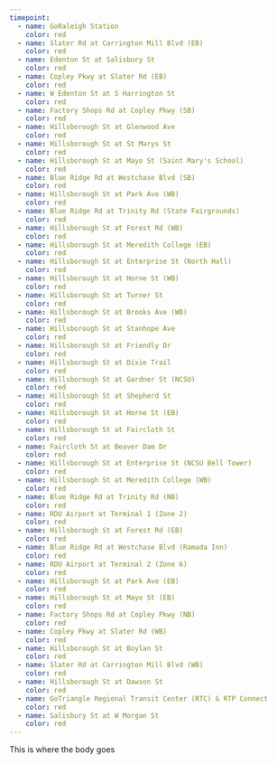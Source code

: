 ```yaml
---
timepoint:
  - name: GoRaleigh Station
    color: red
  - name: Slater Rd at Carrington Mill Blvd (EB)
    color: red
  - name: Edenton St at Salisbury St
    color: red
  - name: Copley Pkwy at Slater Rd (EB)
    color: red
  - name: W Edenton St at S Harrington St
    color: red
  - name: Factory Shops Rd at Copley Pkwy (SB)
    color: red
  - name: Hillsborough St at Glenwood Ave
    color: red
  - name: Hillsborough St at St Marys St
    color: red
  - name: Hillsborough St at Mayo St (Saint Mary's School)
    color: red
  - name: Blue Ridge Rd at Westchase Blvd (SB)
    color: red
  - name: Hillsborough St at Park Ave (WB)
    color: red
  - name: Blue Ridge Rd at Trinity Rd (State Fairgrounds)
    color: red
  - name: Hillsborough St at Forest Rd (WB)
    color: red
  - name: Hillsborough St at Meredith College (EB)
    color: red
  - name: Hillsborough St at Enterprise St (North Hall)
    color: red
  - name: Hillsborough St at Horne St (WB)
    color: red
  - name: Hillsborough St at Turner St
    color: red
  - name: Hillsborough St at Brooks Ave (WB)
    color: red
  - name: Hillsborough St at Stanhope Ave
    color: red
  - name: Hillsborough St at Friendly Dr
    color: red
  - name: Hillsborough St at Dixie Trail
    color: red
  - name: Hillsborough St at Gardner St (NCSU)
    color: red
  - name: Hillsborough St at Shepherd St
    color: red
  - name: Hillsborough St at Horne St (EB)
    color: red
  - name: Hillsborough St at Faircloth St
    color: red
  - name: Faircloth St at Beaver Dam Dr
    color: red
  - name: Hillsborough St at Enterprise St (NCSU Bell Tower)
    color: red
  - name: Hillsborough St at Meredith College (WB)
    color: red
  - name: Blue Ridge Rd at Trinity Rd (NB)
    color: red
  - name: RDU Airport at Terminal 1 (Zone 2)
    color: red
  - name: Hillsborough St at Forest Rd (EB)
    color: red
  - name: Blue Ridge Rd at Westchase Blvd (Ramada Inn)
    color: red
  - name: RDU Airport at Terminal 2 (Zone 6)
    color: red
  - name: Hillsborough St at Park Ave (EB)
    color: red
  - name: Hillsborough St at Mayo St (EB)
    color: red
  - name: Factory Shops Rd at Copley Pkwy (NB)
    color: red
  - name: Copley Pkwy at Slater Rd (WB)
    color: red
  - name: Hillsborough St at Boylan St
    color: red
  - name: Slater Rd at Carrington Mill Blvd (WB)
    color: red
  - name: Hillsborough St at Dawson St
    color: red
  - name: GoTriangle Regional Transit Center (RTC) & RTP Connect
    color: red
  - name: Salisbury St at W Morgan St
    color: red
---
```


This is where the body goes
